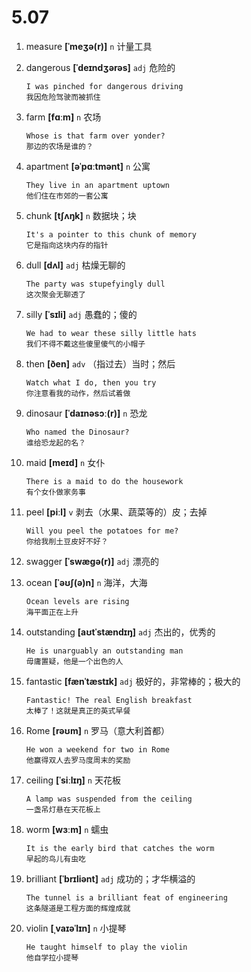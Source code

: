 # 5.07

1. measure **[ˈmeʒə(r)]** `n` 计量工具

2. dangerous **[ˈdeɪndʒərəs]** `adj` 危险的

   ```
   I was pinched for dangerous driving
   我因危险驾驶而被抓住
   ```

3. farm **[fɑːm]** `n` 农场

   ```
   Whose is that farm over yonder?
   那边的农场是谁的？
   ```

4. apartment **[əˈpɑːtmənt]** `n` 公寓

   ```
   They live in an apartment uptown
   他们住在市郊的一套公寓
   ```

5. chunk **[tʃʌŋk]** `n` 数据块；块

   ```
   It's a pointer to this chunk of memory
   它是指向这块内存的指针
   ```

6. dull **[dʌl]** `adj` 枯燥无聊的

   ```
   The party was stupefyingly dull
   这次聚会无聊透了
   ```

7. silly **[ˈsɪli]** `adj` 愚蠢的；傻的

   ```
   We had to wear these silly little hats
   我们不得不戴这些傻里傻气的小帽子
   ```

8. then **[ðen]** `adv` （指过去）当时；然后

   ```
   Watch what I do, then you try
   你注意看我的动作，然后试着做
   ```

9. dinosaur **[ˈdaɪnəsɔː(r)]** `n` 恐龙

   ```
   Who named the Dinosaur?
   谁给恐龙起的名？
   ```

10. maid **[meɪd]** `n` 女仆

    ```
    There is a maid to do the housework
    有个女仆做家务事
    ```

11. peel **[piːl]** `v` 剥去（水果、蔬菜等的）皮；去掉

    ```
    Will you peel the potatoes for me?
    你给我削土豆皮好不好？
    ```

12. swagger **[ˈswæɡə(r)]** `adj` 漂亮的

13. ocean **[ˈəʊʃ(ə)n]** `n` 海洋，大海

    ```
    Ocean levels are rising
    海平面正在上升
    ```

14. outstanding **[aʊtˈstændɪŋ]** `adj` 杰出的，优秀的

    ```
    He is unarguably an outstanding man
    毋庸置疑，他是一个出色的人
    ```

15. fantastic **[fænˈtæstɪk]** `adj` 极好的，非常棒的；极大的

    ```
    Fantastic! The real English breakfast
    太棒了！这就是真正的英式早餐
    ```

16. Rome **[rəʊm]** `n` 罗马（意大利首都）

    ```
    He won a weekend for two in Rome
    他赢得双人去罗马度周末的奖励
    ```

17. ceiling **[ˈsiːlɪŋ]** `n` 天花板

    ```
    A lamp was suspended from the ceiling
    一盏吊灯悬在天花板上
    ```

18. worm **[wɜːm]** `n` 蠕虫

    ```
    It is the early bird that catches the worm
    早起的鸟儿有虫吃
    ```

19. brilliant **[ˈbrɪliənt]** `adj` 成功的；才华横溢的

    ```
    The tunnel is a brilliant feat of engineering
    这条隧道是工程方面的辉煌成就
    ```

20. violin **[ˌvaɪəˈlɪn]** `n` 小提琴
    ```
    He taught himself to play the violin
    他自学拉小提琴
    ```
